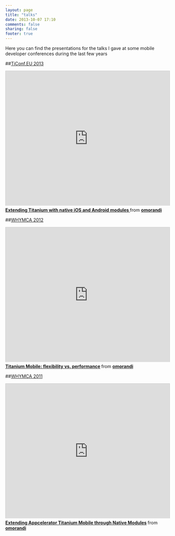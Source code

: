 ```yaml
---
layout: page
title: "talks"
date: 2013-10-07 17:10
comments: false
sharing: false
footer: true
---
```


Here you can find the presentations for the talks I gave at some mobile developer conferences during the last few years


##[TiConf.EU 2013](http://2013.ticonf.eu/)

<iframe src="http://www.slideshare.net/slideshow/embed_code/16780042?rel=1&startSlide=1" width="514" height="422" frameborder="0" marginwidth="0" marginheight="0" scrolling="no" style="border:1px solid #CCC;border-width:1px 1px 0;margin-bottom:5px" allowfullscreen> </iframe> <div style="margin-bottom:5px"> <strong> <a href="https://www.slideshare.net/omorandi/ticonf" title="Extending Titanium with native iOS and Android modules " target="_blank">Extending Titanium with native iOS and Android modules </a> </strong> from <strong><a href="http://www.slideshare.net/omorandi" target="_blank">omorandi</a></strong> </div>

##[WHYMCA 2012](http://www.whymca.org/evento/whymca-mobile-developer-conference-24-25-maggio-2012)

<iframe src="http://www.slideshare.net/slideshow/embed_code/13102557?rel=1&startSlide=1" width="514" height="422" frameborder="0" marginwidth="0" marginheight="0" scrolling="no" style="border:1px solid #CCC;border-width:1px 1px 0;margin-bottom:5px" allowfullscreen> </iframe> <div style="margin-bottom:5px"> <strong> <a href="https://www.slideshare.net/omorandi/titanium-mobile-flexibility-vs-performance-13102557" title="Titanium Mobile: flexibility vs. performance" target="_blank">Titanium Mobile: flexibility vs. performance</a> </strong> from <strong><a href="http://www.slideshare.net/omorandi" target="_blank">omorandi</a></strong> </div>

##[WHYMCA 2011](http://www.whymca.org/evento/whymca-mobile-developer-conference-20-21-maggio-2011)

<iframe src="http://www.slideshare.net/slideshow/embed_code/8107992?rel=1&startSlide=1" width="514" height="422" frameborder="0" marginwidth="0" marginheight="0" scrolling="no" style="border:1px solid #CCC;border-width:1px 1px 0;margin-bottom:5px" allowfullscreen> </iframe> <div style="margin-bottom:5px"> <strong> <a href="https://www.slideshare.net/omorandi/extending-appcelerator-titanium-mobile-through-native-modules" title="Extending Appcelerator Titanium Mobile through Native Modules" target="_blank">Extending Appcelerator Titanium Mobile through Native Modules</a> </strong> from <strong><a href="http://www.slideshare.net/omorandi" target="_blank">omorandi</a></strong> </div>

